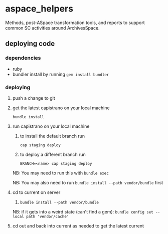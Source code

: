# aspace_helpers
Methods, post-ASpace transformation tools, and reports to support common SC activities around ArchivesSpace.

## deploying code

### dependencies
  * ruby
  * bundler
    install by running `gem install bundler`

### deploying

  1. push a change to git
  
  1. get the latest capistrano on your local machine
     ```
     bundle install
     ```
  1. run capistrano on your local machine
     1. to install the default branch run
        ```
        cap staging deploy
        ```
     1. to deploy a different branch run
        ```
        BRANCH=<name> cap staging deploy
        ```
     NB: You may need to run this with `bundle exec`
     
     NB: You may also need to run `bundle install --path vendor/bundle` first
   1. cd to current on server
      1. `bundle install --path vendor/bundle`
      
      NB: if it gets into a weird state (can't find a gem):
      `bundle config set --local path 'vendor/cache'`
   1. cd out and back into current as needed to get the latest current
